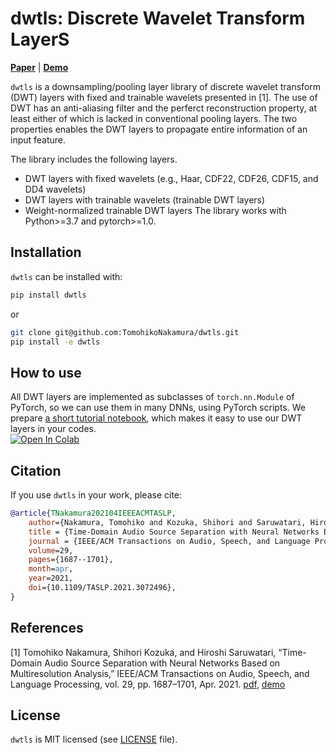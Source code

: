 # dwtls: Discrete Wavelet Transform LayerS

[**Paper**](https://doi.org/10.1109/TASLP.2021.3072496)
| [**Demo**](https://tomohikonakamura.github.io/Tomohiko-Nakamura/demo/MRDLA/)

`dwtls` is a downsampling/pooling layer library of discrete wavelet transform (DWT) layers with fixed and trainable wavelets presented in [1].
The use of DWT has an anti-aliasing filter and the perferct reconstruction property, at least either of which is lacked in conventional pooling layers.
The two properties enables the DWT layers to propagate entire information of an input feature.  

The library includes the following layers.
- DWT layers with fixed wavelets (e.g., Haar, CDF22, CDF26, CDF15, and DD4 wavelets)
- DWT layers with trainable wavelets (trainable DWT layers)
- Weight-normalized trainable DWT layers
The library works with Python>=3.7 and pytorch>=1.0.

## Installation
`dwtls` can be installed with:
```bash
pip install dwtls
```
or 
```bash
git clone git@github.com:TomohikoNakamura/dwtls.git
pip install -e dwtls
```

## How to use
All DWT layers are implemented as subclasses of `torch.nn.Module` of PyTorch, so we can use them in many DNNs, using PyTorch scripts.
We prepare [a short tutorial notebook](examples/tutorial.ipynb), which makes it easy to use our DWT layers in your codes.  
[![Open In Colab](https://colab.research.google.com/assets/colab-badge.svg)](https://colab.research.google.com/github/TomohikoNakamura/dwtls/blob/master/examples/tutorial.ipynb)

## Citation
If you use `dwtls` in your work, please cite:

```bibtex
@article{TNakamura202104IEEEACMTASLP,
    author={Nakamura, Tomohiko and Kozuka, Shihori and Saruwatari, Hiroshi},
    title = {Time-Domain Audio Source Separation with Neural Networks Based on Multiresolution Analysis},
    journal = {IEEE/ACM Transactions on Audio, Speech, and Language Processing},
    volume=29,
    pages={1687--1701},
    month=apr,
    year=2021,
    doi={10.1109/TASLP.2021.3072496},
}
```

## References
[1] Tomohiko Nakamura, Shihori Kozuka, and Hiroshi Saruwatari, “Time-Domain Audio Source Separation with Neural Networks Based on Multiresolution Analysis,” IEEE/ACM Transactions on Audio, Speech, and Language Processing, vol. 29, pp. 1687–1701, Apr. 2021. [pdf](https://doi.org/10.1109/TASLP.2021.3072496), [demo](https://tomohikonakamura.github.io/Tomohiko-Nakamura/demo/MRDLA/)

## License
`dwtls` is MIT licensed (see [LICENSE](LICENSE) file).
